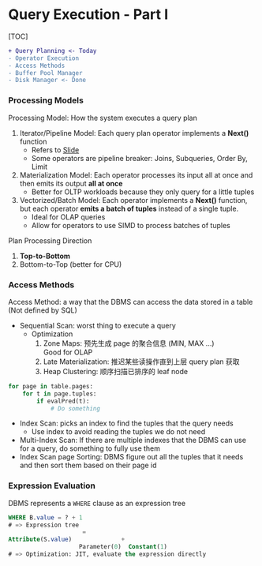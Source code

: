 # Query Execution - Part I

[TOC]

```diff
+ Query Planning <- Today
- Operator Execution
- Access Methods
- Buffer Pool Manager
- Disk Manager <- Done
```

### Processing Models

Processing Model: How the system executes a query plan

1. Iterator/Pipeline Model: Each query plan operator implements a **Next()** function
   * Refers to [Slide](https://15445.courses.cs.cmu.edu/fall2021/slides/11-queryexecution1.pdf)
   * Some operators are pipeline breaker: Joins, Subqueries, Order By, Limit
2. Materialization Model: Each operator processes its input all at once and then emits its output **all at once**
   * Better for OLTP workloads because they only query for a little tuples
3. Vectorized/Batch Model: Each operator implements a **Next()** function, but each operator **emits a batch of tuples** instead of a single tuple.
   * Ideal for OLAP queries
   * Allow for operators to use SIMD to process batches of tuples

Plan Processing Direction

1. **Top-to-Bottom**
2. Bottom-to-Top (better for CPU)

### Access Methods

Access Method: a way that the DBMS can access the data stored in a table (Not defined by SQL)

* Sequential Scan: worst thing to execute a query
  * Optimization
    1. Zone Maps: 预先生成 page 的聚合信息 (MIN, MAX ...)<br/>Good for OLAP
    2. Late Materialization: 推迟某些读操作直到上层 query plan 获取
    3. Heap Clustering: 顺序扫描已排序的 leaf node

```python
for page in table.pages:
    for t in page.tuples:
        if evalPred(t):
            # Do something
```

* Index Scan: picks an index to find the tuples that the query needs
  * Use index to avoid reading the tuples we do not need
* Multi-Index Scan: If there are multiple indexes that the DBMS can use for a query, do something to fully use them
* Index Scan page Sorting: DBMS figure out all the tuples that it needs and then sort them based on their page id

### Expression Evaluation

DBMS represents a `WHERE` clause as an expression tree

```sql
WHERE B.value = ? + 1
# => Expression tree
                     =
Attribute(S.value)              +
                    Parameter(0)  Constant(1)
# => Optimization: JIT, evaluate the expression directly
```

